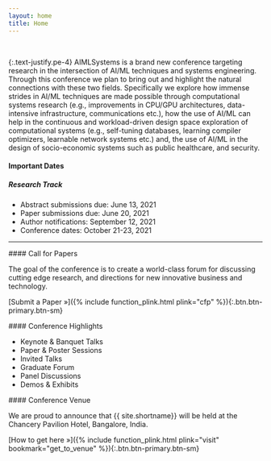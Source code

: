 ```yaml
---
layout: home
title: Home
---
```


&nbsp;

{:.text-justify.pe-4}
AIMLSystems is a brand new conference targeting research in the intersection of AI/ML
techniques and systems engineering. Through this conference we plan to bring out and highlight
the natural connections with these two fields. Specifically we explore how immense strides in
AI/ML techniques are made possible through computational systems research (e.g.,
improvements in CPU/GPU architectures, data-intensive infrastructure, communications etc.), 
how the use of AI/ML can help in the continuous and workload-driven design space exploration
of computational systems (e.g., self-tuning databases, learning compiler optimizers, learnable
network systems etc.) and, the use of AI/ML in the design of socio-economic systems such as
public healthcare, and security.






<!-- #### Topics of Interest

The areas of interest are broadly categorized into the following three streams:

1. **Systems for AI/ML,** including but not limited to:  
  * CPU/GPU architectures for AI/ML
  * Embedded hardware for AI/ML workloads
  * Data intensive systems for efficient and distributed training
  * Challenges in production deployment of ML systems
  * Efficient model training, optimization and inference
  * Hardware efficient ML methods
  * Resource-constrained ML

1. **AI/ML for Systems,** including but not limited to: 
  * AI/ML for VLSI and architecture design
  * AI/ML in compiler optimization 
  * AI/ML in data management - including database optimizations, virtualization, etc.
  * AI/ML for networks - design of networks, load modeling, etc.
  * AI/ML for power management - green computing, power models, etc.

1. **Applications of AI/ML in Socio-Economic Systems Design,** which includes, but not limited to: 
  * Computational design and analysis of socio-economic systems
  * Fair and bias-free systems for social welfare, business platforms
  * Applications of AI/ML in the design, short-/long-term analysis of cyber-physical systems
  * Mechanism design for socio-economic systems
  * Applications of AI/ML in financial systems
 -->

#### Important Dates
##### Research Track
* Abstract submissions due: June 13, 2021
* Paper submissions due: June 20, 2021
* Author notifications: September 12, 2021
* Conference dates: October 21-23, 2021


---------------------------

<div markdown=1 class=row>
<div markdown=1 class=col>
#### Call for Papers

The goal of the conference is to create a world-class forum for discussing cutting edge research, and directions for new innovative business and technology.

[Submit a Paper &raquo;]({% include function_plink.html plink="cfp" %}){:.btn.btn-primary.btn-sm}

</div>
<div markdown=1 class=col>
#### Conference Highlights

* Keynote & Banquet Talks
* Paper & Poster Sessions
* Invited Talks
* Graduate Forum
* Panel Discussions
* Demos & Exhibits

</div>
<div markdown=1 class=col>
#### Conference Venue

We are proud to announce that {{ site.shortname}} will be held at the Chancery Pavilion Hotel, Bangalore, India.

[How to get here &raquo;]({% include function_plink.html plink="visit" bookmark="get_to_venue" %}){:.btn.btn-primary.btn-sm}
</div>
</div>